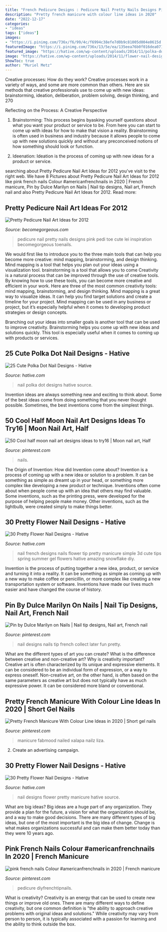 ```yaml
---
title: "French Pedicure Designs : Pedicure Nail Pretty Nails Designs Pink Pedi Toe Cute Lei Inspiration Becomegorgeous Toenails"
description: "Pretty french manicure with colour line ideas in 2020"
date: "2022-12-17"
categories:
- "ideas"
tags: ["ideas"]
images:
- "https://i.pinimg.com/736x/f6/99/4c/f6994c38efe7d0b9c81005d004e0615d.jpg"
featuredImage: "https://i.pinimg.com/736x/13/5e/ea/135eea76b0f016dea07195927450d384.jpg"
featured_image: "https://hative.com/wp-content/uploads/2014/11/polka-dot-nail-designs/15-cute-polka-dot-nail-designs.jpg"
image: "https://hative.com/wp-content/uploads/2014/11/flower-nail-designs/17-pretty-flower-nail-designs.jpg"
ShowToc: true
author: "Muriel Metz"
---
```



Creative processes: How do they work?
Creative processes work in a variety of ways, and some are more common than others. Here are six methods that creative professionals use to come up with new ideas: brainstorming, ideation, deliberation, problem solving, design thinking, and 270

Reflecting on the Process: A Creative Perspective

1. Brainstorming: This process begins byasking yourself questions about what you want your product or service to be. From here you can start to come up with ideas for how to make that vision a reality. Brainstorming is often used in business and industry because it allows people to come up with new solutions quickly and without any preconceived notions of how something should look or function.

2. Ideenation: Ideation is the process of coming up with new ideas for a product or service.

	

		
searching about Pretty Pedicure Nail Art Ideas for 2012 you've visit to the right web. We have 8 Pictures about Pretty Pedicure Nail Art Ideas for 2012 like pink french nails Colour #americanfrenchnails in 2020 | French manicure, Pin by Dulce Marilyn on Nails | Nail tip designs, Nail art, French nail and also Pretty Pedicure Nail Art Ideas for 2012. Read more:
		
    
## Pretty Pedicure Nail Art Ideas For 2012

<img loading=lazy src="https://static.becomegorgeous.com/img/arts/2012/Jun/20/8118/pink_pedi_designs.jpg" onerror="this.onerror=null;this.src='https://tse1.mm.bing.net/th?id=OIP.Z9HuU-Agttav1iXJBw3gQAHaFj&amp;pid=15.1';" alt="Pretty Pedicure Nail Art Ideas for 2012">

_Source: becomegorgeous.com_

>pedicure nail pretty nails designs pink pedi toe cute lei inspiration becomegorgeous toenails. 

	

We would first like to introduce you to the three main tools that can help you become more creative: mind mapping, brainstorming, and design thinking. Mind mapping is a tool that helps you plan out your ideas using a visualization tool. brainstorming is a tool that allows you to come
Creativity is a natural process that can be improved through the use of creative tools. By knowing how to use these tools, you can become more creative and efficient in your work. Here are three of the most common creativity tools: mind mapping, brainstorming, and design thinking.
Mind mapping is a great way to visualize ideas. It can help you find target solutions and create a timeline for your project. Mind mapping can be used in any business or project, but it’s especially helpful when it comes to developing product strategies or design concepts.

Branching out your ideas into smaller goals is another tool that can be used to improve creativity. Brainstorming helps you come up with new ideas and solutions quickly. This tool is especially useful when it comes to coming up with products or services.

    
## 25 Cute Polka Dot Nail Designs - Hative

<img loading=lazy src="https://hative.com/wp-content/uploads/2014/11/polka-dot-nail-designs/15-cute-polka-dot-nail-designs.jpg" onerror="this.onerror=null;this.src='https://tse4.mm.bing.net/th?id=OIP.BSZiGiU-IZOzwyd1MrM43gHaJ7&amp;pid=15.1';" alt="25 Cute Polka Dot Nail Designs - Hative">

_Source: hative.com_

>nail polka dot designs hative source. 

	

Invention ideas are always something new and exciting to think about. Some of the best ideas come from doing something that you never thought possible. Sometimes, the best inventions come from the simplest things.

    
## 50 Cool Half Moon Nail Art Designs Ideas To Try16 | Moon Nail Art, Half

<img loading=lazy src="https://i.pinimg.com/736x/50/cd/3b/50cd3b18a5f014e30a501dc30e84d8cd.jpg" onerror="this.onerror=null;this.src='https://tse1.mm.bing.net/th?id=OIP.JkEG-kQhYNF1IYPZ8mPiMAHaI8&amp;pid=15.1';" alt="50 Cool half moon nail art designs ideas to try16 | Moon nail art, Half">

_Source: pinterest.com_

>nails. 

	

The Origin of Invention: How did Invention come about?
Invention is a process of coming up with a new idea or solution to a problem. It can be something as simple as dreamt up in your head, or something more complex like developing a new product or technique. Inventions often come about when people come up with an idea that others may find valuable. Some inventions, such as the printing press, were developed for the purpose of helping people make money. Other inventions, such as the lightbulb, were created simply to make things better.

    
## 30 Pretty Flower Nail Designs - Hative

<img loading=lazy src="https://hative.com/wp-content/uploads/2014/11/flower-nail-designs/8-pretty-flower-nail-designs.jpg" onerror="this.onerror=null;this.src='https://tse4.mm.bing.net/th?id=OIP.wDoN6c9NKVYX5mELGSKuogHaHN&amp;pid=15.1';" alt="30 Pretty Flower Nail Designs - Hative">

_Source: hative.com_

>nail french designs nails flower tip pretty manicure simple 3d cute tips spring summer gel flowers hative amazing snowflake diy. 

	

Invention is the process of putting together a new idea, product, or service and turning it into a reality. It can be something as simple as coming up with a new way to make coffee or penicillin, or more complex like creating a new transportation system or software. Inventions have made our lives much easier and have changed the course of history.

    
## Pin By Dulce Marilyn On Nails | Nail Tip Designs, Nail Art, French Nail

<img loading=lazy src="https://i.pinimg.com/736x/6b/fb/95/6bfb95d35764f39315316bbc74f347c5--red-black-nails-black-nail-art.jpg" onerror="this.onerror=null;this.src='https://tse2.mm.bing.net/th?id=OIP.s5Xizqv8cwTJsEXrTVqooAEsDh&amp;pid=15.1';" alt="Pin by Dulce Marilyn on Nails | Nail tip designs, Nail art, French nail">

_Source: pinterest.com_

>nail designs nails tip french collect later fun pretty. 

	

What are the different types of art you can create? What is the difference between creative and non-creative art? Why is creativity important?
Creative art is often characterized by its unique and expressive elements. It can be considered to be an individual form of expression, or a way to express oneself. Non-creative art, on the other hand, is often based on the same parameters as creative art but does not typically have as much expressive power. It can be considered more bland or conventional.

    
## Pretty French Manicure With Colour Line Ideas In 2020 | Short Gel Nails

<img loading=lazy src="https://i.pinimg.com/736x/13/5e/ea/135eea76b0f016dea07195927450d384.jpg" onerror="this.onerror=null;this.src='https://tse1.mm.bing.net/th?id=OIP.CWZSSbd2EZuzBftEhWFfhQAAAA&amp;pid=15.1';" alt="Pretty French Manicure With Colour Line Ideas in 2020 | Short gel nails">

_Source: pinterest.com_

>manicure fabmood nailed xalapa nailz liza. 

	

2. Create an advertising campaign.

    
## 30 Pretty Flower Nail Designs - Hative

<img loading=lazy src="https://hative.com/wp-content/uploads/2014/11/flower-nail-designs/17-pretty-flower-nail-designs.jpg" onerror="this.onerror=null;this.src='https://tse3.mm.bing.net/th?id=OIP.azWUHCj1DRpP3DmRNPKDbwHaIn&amp;pid=15.1';" alt="30 Pretty Flower Nail Designs - Hative">

_Source: hative.com_

>nail designs flower pretty manicure hative source. 

	

What are big ideas?
Big ideas are a huge part of any organization. They provide a plan for the future, a vision for what the organization should be, and a way to make good decisions. There are many different types of big ideas, but one of the most important is the big idea of change. Change is what makes organizations successful and can make them better today than they were 10 years ago.

    
## Pink French Nails Colour #americanfrenchnails In 2020 | French Manicure

<img loading=lazy src="https://i.pinimg.com/736x/f6/99/4c/f6994c38efe7d0b9c81005d004e0615d.jpg" onerror="this.onerror=null;this.src='https://tse3.mm.bing.net/th?id=OIP.6btLwY2tMeMJ2wCc7ZhOOAHaKW&amp;pid=15.1';" alt="pink french nails Colour #americanfrenchnails in 2020 | French manicure">

_Source: pinterest.com_

>pedicure diyfrenchtipnails. 

	

What is creativity?
Creativity is an energy that can be used to create new things or improve old ones. There are many different ways to define creativity, but one common definition is "the ability to approach creative problems with original ideas and solutions." While creativity may vary from person to person, it is typically associated with a passion for learning and the ability to think outside the box.

